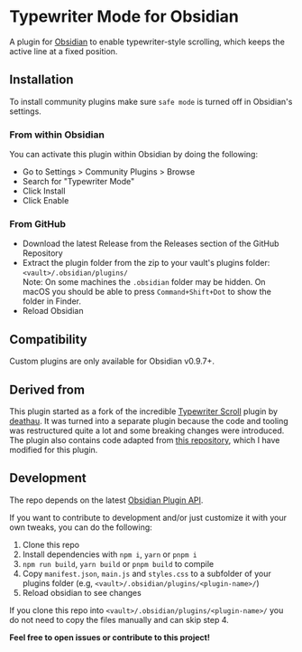# Typewriter Mode for Obsidian

A plugin for [Obsidian](https://obsidian.md) to enable typewriter-style scrolling, which keeps the active line at a fixed position.

## Installation

To install community plugins make sure `safe mode` is turned off in Obsidian's settings.

### From within Obsidian

You can activate this plugin within Obsidian by doing the following:

- Go to Settings > Community Plugins > Browse
- Search for "Typewriter Mode"
- Click Install
- Click Enable

### From GitHub

- Download the latest Release from the Releases section of the GitHub Repository
- Extract the plugin folder from the zip to your vault's plugins folder: `<vault>/.obsidian/plugins/`  
  Note: On some machines the `.obsidian` folder may be hidden. On macOS you should be able to press `Command+Shift+Dot` to show the folder in Finder.
- Reload Obsidian

## Compatibility

Custom plugins are only available for Obsidian v0.9.7+.

## Derived from

This plugin started as a fork of the incredible [Typewriter Scroll](https://github.com/deathau/cm-typewriter-scroll-obsidian) plugin by [deathau](https://github.com/deathau). It was turned into a separate plugin because the code and tooling was restructured quite a lot and some breaking changes were introduced.
The plugin also contains code adapted from [this repository](https://github.com/azu/codemirror-typewriter-scrolling/blob/b0ac076d72c9445c96182de87d974de2e8cc56e2/typewriter-scrolling.js), which I have modified for this plugin.

## Development

The repo depends on the latest [Obsidian Plugin API](https://github.com/obsidianmd/obsidian-api).

If you want to contribute to development and/or just customize it with your own
tweaks, you can do the following:

1. Clone this repo
2. Install dependencies with `npm i`, `yarn` or `pnpm i`
3. `npm run build`, `yarn build` or `pnpm build` to compile
4. Copy `manifest.json`, `main.js` and `styles.css` to a subfolder of your plugins folder (e.g, `<vault>/.obsidian/plugins/<plugin-name>/`)
5. Reload obsidian to see changes

If you clone this repo into `<vault>/.obsidian/plugins/<plugin-name>/` you do not need to copy the files manually and can skip step 4.

**Feel free to open issues or contribute to this project!**
